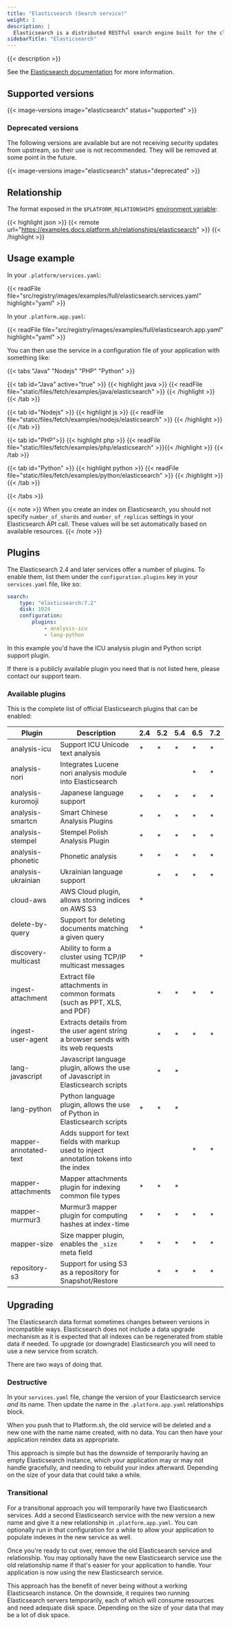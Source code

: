 ```yaml
---
title: "Elasticsearch (Search service)"
weight: 1
description: |
  Elasticsearch is a distributed RESTful search engine built for the cloud.
sidebarTitle: "Elasticsearch"
---
```


{{< description >}}

See the [Elasticsearch documentation](https://www.elastic.co/guide/en/elasticsearch/reference/current/index.html) for more information.

## Supported versions

{{< image-versions image="elasticsearch" status="supported" >}}

### Deprecated versions

The following versions are available but are not receiving security updates from upstream, so their use is not recommended. They will be removed at some point in the future.

{{< image-versions image="elasticsearch" status="deprecated" >}}

## Relationship

The format exposed in the `$PLATFORM_RELATIONSHIPS` [environment variable](/development/variables.md#platformsh-provided-variables):

{{< highlight json >}}
{{< remote url="https://examples.docs.platform.sh/relationships/elasticsearch" >}}
{{< /highlight >}}

## Usage example

In your `.platform/services.yaml`:

{{< readFile file="src/registry/images/examples/full/elasticsearch.services.yaml" highlight="yaml" >}}

In your `.platform.app.yaml`:

{{< readFile file="src/registry/images/examples/full/elasticsearch.app.yaml" highlight="yaml" >}}

You can then use the service in a configuration file of your application with something like:

{{< tabs "Java" "Nodejs" "PHP" "Python" >}}

{{< tab id="Java" active="true" >}}
{{< highlight java >}}
{{< readFile file="static/files/fetch/examples/java/elasticsearch" >}}
{{< /highlight >}}
{{< /tab >}}

{{< tab id="Nodejs" >}}
{{< highlight js >}}
{{< readFile file="static/files/fetch/examples/nodejs/elasticsearch" >}}
{{< /highlight >}}
{{< /tab >}}

{{< tab id="PHP">}}
{{< highlight php >}}
{{< readFile file="static/files/fetch/examples/php/elasticsearch" >}}{{< /highlight >}}
{{< /tab >}}

{{< tab id="Python" >}}
{{< highlight python >}}
{{< readFile file="static/files/fetch/examples/python/elasticsearch" >}}
{{< /highlight >}}
{{< /tab >}}

{{< /tabs >}}

{{< note >}}
When you create an index on Elasticsearch, you should not specify `number_of_shards` and `number_of_replicas` settings in your Elasticsearch API call. These values will be set automatically based on available resources.
{{< /note >}}


## Plugins

The Elasticsearch 2.4 and later services offer a number of plugins.  To enable them, list them under the `configuration.plugins` key in your `services.yaml` file, like so:

```yaml
search:
    type: "elasticsearch:7.2"
    disk: 1024
    configuration:
        plugins:
            - analysis-icu
            - lang-python

```

In this example you'd have the ICU analysis plugin and Python script support plugin.

If there is a publicly available plugin you need that is not listed here, please contact our support team.

### Available plugins

This is the complete list of official Elasticsearch plugins that can be enabled:

| Plugin                | Description                                                                               | 2.4 | 5.2 | 5.4 | 6.5 | 7.2 |
|-----------------------|-------------------------------------------------------------------------------------------|-----|-----|-----|-----|-----|
| analysis-icu          | Support ICU Unicode text analysis                                                         | *   | *   | *   | *   | *   |
| analysis-nori         | Integrates Lucene nori analysis module into Elasticsearch                                 |     |     |     | *   | *   |
| analysis-kuromoji     | Japanese language support                                                                 | *   | *   | *   | *   | *   |
| analysis-smartcn      | Smart Chinese Analysis Plugins                                                            | *   | *   | *   | *   | *   |
| analysis-stempel      | Stempel Polish Analysis Plugin                                                            | *   | *   | *   | *   | *   |
| analysis-phonetic     | Phonetic analysis                                                                         | *   | *   | *   | *   | *   |
| analysis-ukrainian    | Ukrainian language support                                                                |     | *   | *   | *   | *   |
| cloud-aws             | AWS Cloud plugin, allows storing indices on AWS S3                                        | *   |     |     |     |     |
| delete-by-query       | Support for deleting documents matching a given query                                     | *   |     |     |     |     |
| discovery-multicast   | Ability to form a cluster using TCP/IP multicast messages                                 | *   |     |     |     |     |
| ingest-attachment     | Extract file attachments in common formats (such as PPT, XLS, and PDF)                    |     | *   | *   | *   | *   |
| ingest-user-agent     | Extracts details from the user agent string a browser sends with its web requests         |     | *   | *   | *   | *   |
| lang-javascript       | Javascript language plugin, allows the use of Javascript in Elasticsearch scripts         |     | *   | *   |     |     |
| lang-python           | Python language plugin, allows the use of Python in Elasticsearch scripts                 | *   | *   | *   |     |     |
| mapper-annotated-text | Adds support for text fields with markup used to inject annotation tokens into the index  |     |     |     | *   | *   |
| mapper-attachments    | Mapper attachments plugin for indexing common file types                                  | *   | *   | *   |     |     |
| mapper-murmur3        | Murmur3 mapper plugin for computing hashes at index-time                                  | *   | *   | *   | *   | *   |
| mapper-size           | Size mapper plugin, enables the `_size` meta field                                        | *   | *   | *   | *   | *   |
| repository-s3         | Support for using S3 as a repository for Snapshot/Restore                                 |     | *   | *   | *   | *   |

## Upgrading

The Elasticsearch data format sometimes changes between versions in incompatible ways.  Elasticsearch does not include a data upgrade mechanism as it is expected that all indexes can be regenerated from stable data if needed.  To upgrade (or downgrade) Elasticsearch you will need to use a new service from scratch.

There are two ways of doing that.

### Destructive

In your `services.yaml` file, change the version of your Elasticsearch service *and* its name.  Then update the name in the `.platform.app.yaml` relationships block.

When you push that to Platform.sh, the old service will be deleted and a new one with the name name created, with no data.  You can then have your application reindex data as appropriate.

This approach is simple but has the downside of temporarily having an empty Elasticsearch instance, which your application may or may not handle gracefully, and needing to rebuild your index afterward.  Depending on the size of your data that could take a while.

### Transitional

For a transitional approach you will temporarily have two Elasticsearch services.  Add a second Elasticsearch service with the new version a new name and give it a new relationship in `.platform.app.yaml`.  You can optionally run in that configuration for a while to allow your application to populate indexes in the new service as well.

Once you're ready to cut over, remove the old Elasticsearch service and relationship.  You may optionally have the new Elasticsearch service use the old relationship name if that's easier for your application to handle.  Your application is now using the new Elasticsearch service.

This approach has the benefit of never being without a working Elasticsearch instance.  On the downside, it requires two running Elasticsearch servers temporarily, each of which will consume resources and need adequate disk space.  Depending on the size of your data that may be a lot of disk space.
